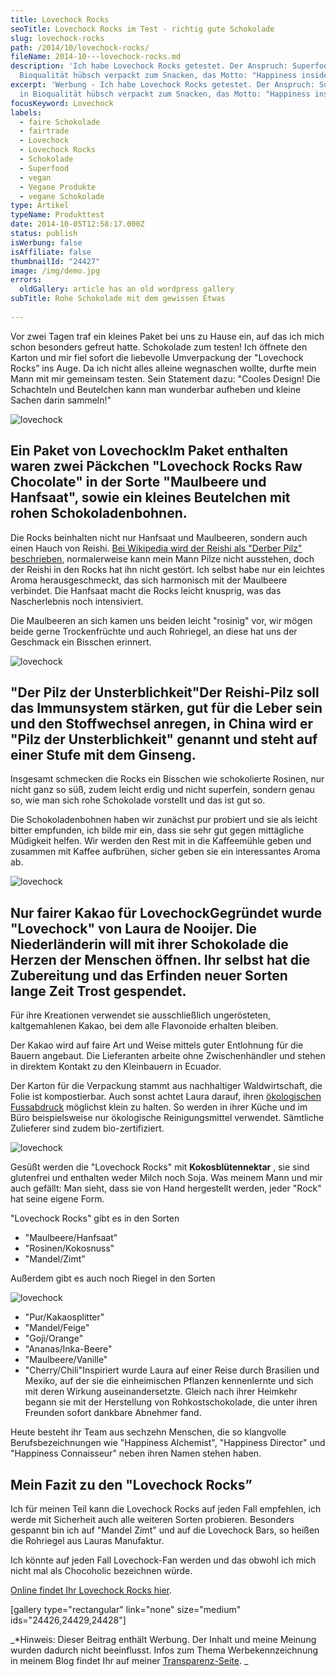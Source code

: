 ```yaml
---
title: Lovechock Rocks
seoTitle: Lovechock Rocks im Test - richtig gute Schokolade
slug: lovechock-rocks
path: /2014/10/lovechock-rocks/
fileName: 2014-10---lovechock-rocks.md
description: 'Ich habe Lovechock Rocks getestet. Der Anspruch: Superfood in
  Bioqualität hübsch verpackt zum Snacken, das Motto: "Happiness inside".'
excerpt: 'Werbung - Ich habe Lovechock Rocks getestet. Der Anspruch: Superfood
  in Bioqualität hübsch verpackt zum Snacken, das Motto: "Happiness inside".'
focusKeyword: Lovechock
labels:
  - faire Schokolade
  - fairtrade
  - Lovechock
  - Lovechock Rocks
  - Schokolade
  - Superfood
  - vegan
  - Vegane Produkte
  - vegane Schokolade
type: Artikel
typeName: Produkttest
date: 2014-10-05T12:58:17.000Z
status: publish
isWerbung: false
isAffiliate: false
thumbnailId: "24427"
image: /img/demo.jpg
errors:
  oldGallery: article has an old wordpress gallery
subTitle: Rohe Schokolade mit dem gewissen Etwas
  
---
```


Vor zwei Tagen traf ein kleines Paket bei uns zu Hause ein, auf das ich mich
schon besonders gefreut hatte. Schokolade zum testen! Ich öffnete den Karton und
mir fiel sofort die liebevolle Umverpackung der "Lovechock Rocks” ins Auge. Da
ich nicht alles alleine wegnaschen wollte, durfte mein Mann mit mir gemeinsam
testen. Sein Statement dazu: "Cooles Design! Die Schachteln und Beutelchen kann
man wunderbar aufheben und kleine Sachen darin sammeln!"

![lovechock](http://cardamonchai.com/wp-content/uploads/2019/06/lovechock-8-400x267.jpg)

## Ein Paket von LovechockIm Paket enthalten waren zwei Päckchen "Lovechock Rocks Raw Chocolate" in der Sorte "Maulbeere und Hanfsaat", sowie ein kleines Beutelchen mit rohen Schokoladenbohnen.

Die Rocks beinhalten nicht nur Hanfsaat und Maulbeeren, sondern auch einen Hauch
von Reishi.
[Bei Wikipedia wird der Reishi als "Derber Pilz" beschrieben](https://de.wikipedia.org/wiki/Gl%C3%A4nzender_Lackporling),
normalerweise kann mein Mann Pilze nicht ausstehen, doch der Reishi in den Rocks
hat ihn nicht gestört. Ich selbst habe nur ein leichtes Aroma herausgeschmeckt,
das sich harmonisch mit der Maulbeere verbindet. Die Hanfsaat macht die Rocks
leicht knusprig, was das Nascherlebnis noch intensiviert.

Die Maulbeeren an sich kamen uns beiden leicht "rosinig" vor, wir mögen beide
gerne Trockenfrüchte und auch Rohriegel, an diese hat uns der Geschmack ein
Bisschen erinnert.

![lovechock](http://cardamonchai.com/wp-content/uploads/2019/06/lovechock-6-400x267.jpg)

## "Der Pilz der Unsterblichkeit"Der Reishi-Pilz soll das Immunsystem stärken, gut für die Leber sein und den Stoffwechsel anregen, in China wird er "Pilz der Unsterblichkeit" genannt und steht auf einer Stufe mit dem Ginseng.

Insgesamt schmecken die Rocks ein Bisschen wie schokolierte Rosinen, nur nicht
ganz so süß, zudem leicht erdig und nicht superfein, sondern genau so, wie man
sich rohe Schokolade vorstellt und das ist gut so.

Die Schokoladenbohnen haben wir zunächst pur probiert und sie als leicht bitter
empfunden, ich bilde mir ein, dass sie sehr gut gegen mittägliche Müdigkeit
helfen. Wir werden den Rest mit in die Kaffeemühle geben und zusammen mit Kaffee
aufbrühen, sicher geben sie ein interessantes Aroma ab.

![lovechock](http://cardamonchai.com/wp-content/uploads/2019/06/lovechock-400x267.jpg)

## Nur fairer Kakao für LovechockGegründet wurde "Lovechock" von Laura de Nooijer. Die Niederländerin will mit ihrer Schokolade die Herzen der Menschen öffnen. Ihr selbst hat die Zubereitung und das Erfinden neuer Sorten lange Zeit Trost gespendet.

Für ihre Kreationen verwendet sie ausschließlich ungerösteten, kaltgemahlenen
Kakao, bei dem alle Flavonoide erhalten bleiben.

Der Kakao wird auf faire Art und Weise mittels guter Entlohnung für die Bauern
angebaut. Die Lieferanten arbeite ohne Zwischenhändler und stehen in direktem
Kontakt zu den Kleinbauern in Ecuador.

Der Karton für die Verpackung stammt aus nachhaltiger Waldwirtschaft, die Folie
ist kompostierbar. Auch sonst achtet Laura darauf, ihren
[ökologischen Fussabdruck](/2014/07/soja-klimaschutz-oekologischer-fussabdruck/)
möglichst klein zu halten. So werden in ihrer Küche und im Büro beispielsweise
nur ökologische Reinigungsmittel verwendet. Sämtliche Zulieferer sind zudem
bio-zertifiziert.

![lovechock](http://cardamonchai.com/wp-content/uploads/2019/06/lovechock-7-400x267.jpg)

Gesüßt werden die "Lovechock Rocks" mit **Kokosblütennektar** , sie sind
glutenfrei und enthalten weder Milch noch Soja. Was meinem Mann und mir auch
gefällt: Man sieht, dass sie von Hand hergestellt werden, jeder "Rock" hat seine
eigene Form.

"Lovechock Rocks" gibt es in den Sorten

- "Maulbeere/Hanfsaat"
- "Rosinen/Kokosnuss"
- "Mandel/Zimt"

Außerdem gibt es auch noch Riegel in den Sorten

![lovechock](http://cardamonchai.com/wp-content/uploads/2019/06/lovechock-5-400x267.jpg)

- "Pur/Kakaosplitter"
- "Mandel/Feige"
- "Goji/Orange"
- "Ananas/Inka-Beere"
- "Maulbeere/Vanille"
- "Cherry/Chili"Inspiriert wurde Laura auf einer Reise durch Brasilien und
  Mexiko, auf der sie die einheimischen Pflanzen kennenlernte und sich mit deren
  Wirkung auseinandersetzte. Gleich nach ihrer Heimkehr begann sie mit der
  Herstellung von Rohkostschokolade, die unter ihren Freunden sofort dankbare
  Abnehmer fand.

Heute besteht ihr Team aus sechzehn Menschen, die so klangvolle
Berufsbezeichnungen wie "Happiness Alchemist", "Happiness Director" und
"Happiness Connaisseur" neben ihren Namen stehen haben.

## Mein Fazit zu den "Lovechock Rocks”

Ich für meinen Teil kann die Lovechock Rocks auf jeden Fall empfehlen, ich werde
mit Sicherheit auch alle weiteren Sorten probieren. Besonders gespannt bin ich
auf "Mandel Zimt" und auf die Lovechock Bars, so heißen die Rohriegel aus Lauras
Manufaktur.

Ich könnte auf jeden Fall Lovechock-Fan werden und das obwohl ich mich nicht mal
als Chocoholic bezeichnen würde.

[Online findet Ihr Lovechock Rocks hier](https://www.lovechock.com).

[gallery type="rectangular" link="none" size="medium" ids="24426,24429,24428"]

_\*Hinweis: Dieser Beitrag enthält Werbung. Der Inhalt und meine Meinung wurden
dadurch nicht beeinflusst. Infos zum Thema Werbekennzeichnung in meinem Blog
findet Ihr auf meiner [Transparenz-Seite](/werbung/). _

  